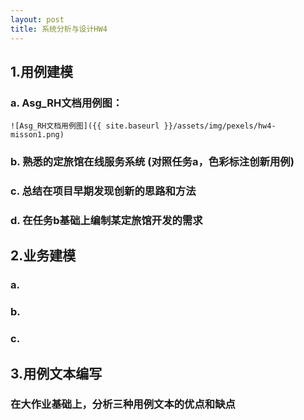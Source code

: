 ```yaml
---
layout: post
title: 系统分析与设计HW4
---
```


## 1.用例建模
### a. Asg_RH文档用例图：
	![Asg_RH文档用例图]({{ site.baseurl }}/assets/img/pexels/hw4-misson1.png)
### b. 熟悉的定旅馆在线服务系统   (对照任务a，色彩标注创新用例)

### c. 总结在项目早期发现创新的思路和方法

### d. 在任务b基础上编制某定旅馆开发的需求


## 2.业务建模
### a.
### b.
### c.

## 3.用例文本编写
### 在大作业基础上，分析三种用例文本的优点和缺点